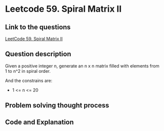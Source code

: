 # Leetcode 59. Spiral Matrix II

## Link to the questions

[LeetCode 59. Spiral Matrix II](https://leetcode.com/problems/spiral-matrix-ii/description/)

## Question description

Given a positive integer n, generate an n x n matrix filled with elements from 1 to n^2 in spiral order.

And the constrains are:
 - 1 <= n <= 20

## Problem solving thought process

## Code and Explanation
